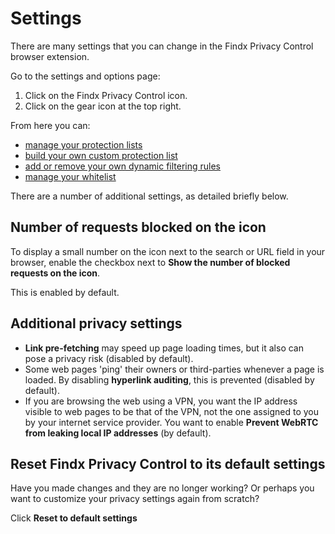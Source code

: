 # Settings

There are many settings that you can change in the Findx Privacy Control browser extension.

Go to the settings and options page:
1. Click on the Findx Privacy Control icon.
2. Click on the gear icon at the top right.

From here you can:

* [manage your protection lists](/en/privacycontrol/manageprotectionlists)
* [build your own custom protection list](/en/privacycontrol/mytrackingfilter)
* [add or remove your own dynamic filtering rules](/en/privacycontrol/dynamicfilteringrules)
* [manage your whitelist](/en/privacycontrol/whitelist)

There are a number of additional settings, as detailed briefly below. 

## Number of requests blocked on the icon

To display a small number on the icon next to the search or URL field in your browser, enable the checkbox next to **Show the number of blocked requests on the icon**.

This is enabled by default.

## Additional privacy settings

* **Link pre-fetching** may speed up page loading times, but it also can pose a privacy risk (disabled by default).
* Some web pages 'ping' their owners or third-parties whenever a page is loaded. By disabling **hyperlink auditing**, this is prevented (disabled by default).
* If you are browsing the web using a VPN, you want the IP address visible to web pages to be that of the VPN, not the one assigned to you by your internet service provider. You want to enable **Prevent WebRTC from leaking local IP addresses** (by default).

## Reset Findx Privacy Control to its default settings

Have you made changes and they are no longer working? Or perhaps you want to customize your privacy settings again from scratch?

Click **Reset to default settings**